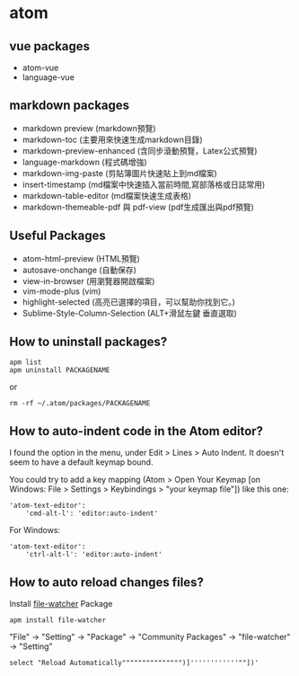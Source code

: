 atom
====

vue packages
--------------
* atom-vue
* language-vue

markdown packages
-----------------
* markdown preview (markdown預覽)
* markdown-toc (主要用來快速生成markdown目錄)
* markdown-preview-enhanced (含同步滾動預覽，Latex公式預覽)
* language-markdown (程式碼增強)
* markdown-img-paste (剪貼簿圖片快速貼上到md檔案)
* insert-timestamp (md檔案中快速插入當前時間,寫部落格或日誌常用)
* markdown-table-editor (md檔案快速生成表格)
* markdown-themeable-pdf 與 pdf-view (pdf生成匯出與pdf預覽)

Useful Packages
---------------
* atom-html-preview (HTML預覽)
* autosave-onchange (自動保存)
* view-in-browser (用瀏覽器開啟檔案)
* vim-mode-plus (vim)
* highlight-selected (高亮已選擇的項目，可以幫助你找到它。)
* Sublime-Style-Column-Selection (ALT+滑鼠左鍵 垂直選取)

How to uninstall packages?
--------------------------

	apm list
	apm uninstall PACKAGENAME

or

	rm -rf ~/.atom/packages/PACKAGENAME


How to auto-indent code in the Atom editor?
-------------------------------------------
I found the option in the menu, under Edit > Lines > Auto Indent. It doesn't seem to have a default keymap bound.

You could try to add a key mapping (Atom > Open Your Keymap [on Windows: File > Settings > Keybindings > "your keymap file"]) like this one:

	'atom-text-editor':
		'cmd-alt-l': 'editor:auto-indent'

For Windows:

	'atom-text-editor':
		'ctrl-alt-l': 'editor:auto-indent'

How to auto reload changes files?
--------------------------------
Install [file-watcher](https://atom.io/packages/file-watcher) Package

	apm install file-watcher

"File" -> "Setting" -> "Package" -> "Community Packages" -> "file-watcher" -> "Setting"

	select "Reload Automatically""""""""""""""")]''''''''''''""])'
